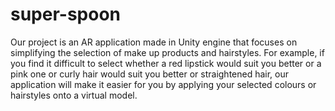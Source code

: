 # super-spoon
Our project is an AR application made in Unity engine that focuses on simplifying the selection of make up products and hairstyles.
For example, if you find it difficult to select whether a red lipstick would suit you better or a pink one or curly hair would suit you better or straightened hair, our application will make it easier for you by applying your selected colours or hairstyles onto a virtual model. 
